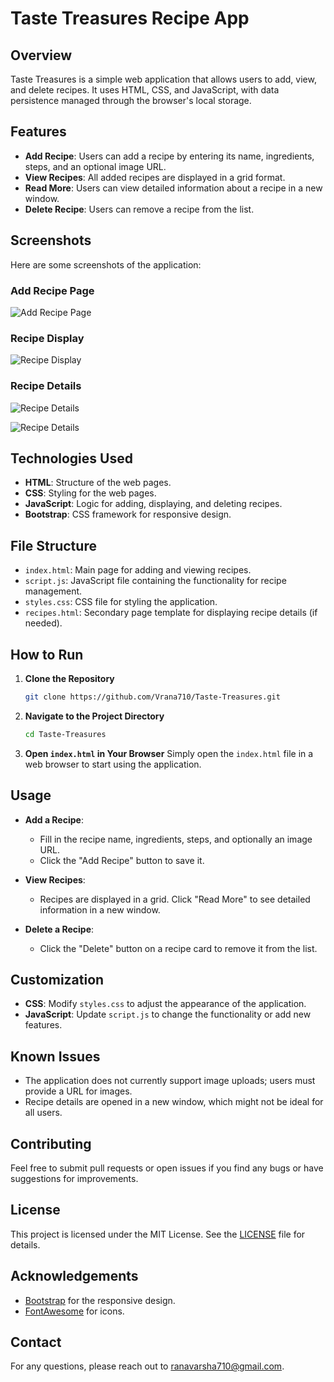 # Taste Treasures Recipe App

## Overview

Taste Treasures is a simple web application that allows users to add, view, and delete recipes. It uses HTML, CSS, and JavaScript, with data persistence managed through the browser's local storage. 

## Features

- **Add Recipe**: Users can add a recipe by entering its name, ingredients, steps, and an optional image URL.
- **View Recipes**: All added recipes are displayed in a grid format.
- **Read More**: Users can view detailed information about a recipe in a new window.
- **Delete Recipe**: Users can remove a recipe from the list.

## Screenshots

Here are some screenshots of the application:

### Add Recipe Page
![Add Recipe Page](/frontend/static/images/addRecipeSS.png)

### Recipe Display
![Recipe Display](/frontend/static/images/allRecipes.png)

### Recipe Details
![Recipe Details](/frontend/static/images/Recipe1.png)

![Recipe Details](/frontend/static/images/Recipe2.png)


## Technologies Used

- **HTML**: Structure of the web pages.
- **CSS**: Styling for the web pages.
- **JavaScript**: Logic for adding, displaying, and deleting recipes.
- **Bootstrap**: CSS framework for responsive design.

## File Structure

- `index.html`: Main page for adding and viewing recipes.
- `script.js`: JavaScript file containing the functionality for recipe management.
- `styles.css`: CSS file for styling the application.
- `recipes.html`: Secondary page template for displaying recipe details (if needed).

## How to Run

1. **Clone the Repository**
   ```sh
   git clone https://github.com/Vrana710/Taste-Treasures.git
   ```

2. **Navigate to the Project Directory**
   ```sh
   cd Taste-Treasures
   ```

3. **Open `index.html` in Your Browser**
   Simply open the `index.html` file in a web browser to start using the application.

## Usage

- **Add a Recipe**:
  - Fill in the recipe name, ingredients, steps, and optionally an image URL.
  - Click the "Add Recipe" button to save it.

- **View Recipes**:
  - Recipes are displayed in a grid. Click "Read More" to see detailed information in a new window.

- **Delete a Recipe**:
  - Click the "Delete" button on a recipe card to remove it from the list.

## Customization

- **CSS**: Modify `styles.css` to adjust the appearance of the application.
- **JavaScript**: Update `script.js` to change the functionality or add new features.

## Known Issues

- The application does not currently support image uploads; users must provide a URL for images.
- Recipe details are opened in a new window, which might not be ideal for all users.

## Contributing

Feel free to submit pull requests or open issues if you find any bugs or have suggestions for improvements.

## License

This project is licensed under the MIT License. See the [LICENSE](LICENSE) file for details.

## Acknowledgements

- [Bootstrap](https://getbootstrap.com/) for the responsive design.
- [FontAwesome](https://fontawesome.com/) for icons.

## Contact

For any questions, please reach out to [ranavarsha710@gmail.com](mailto:ranavarsha710@gmail.com).